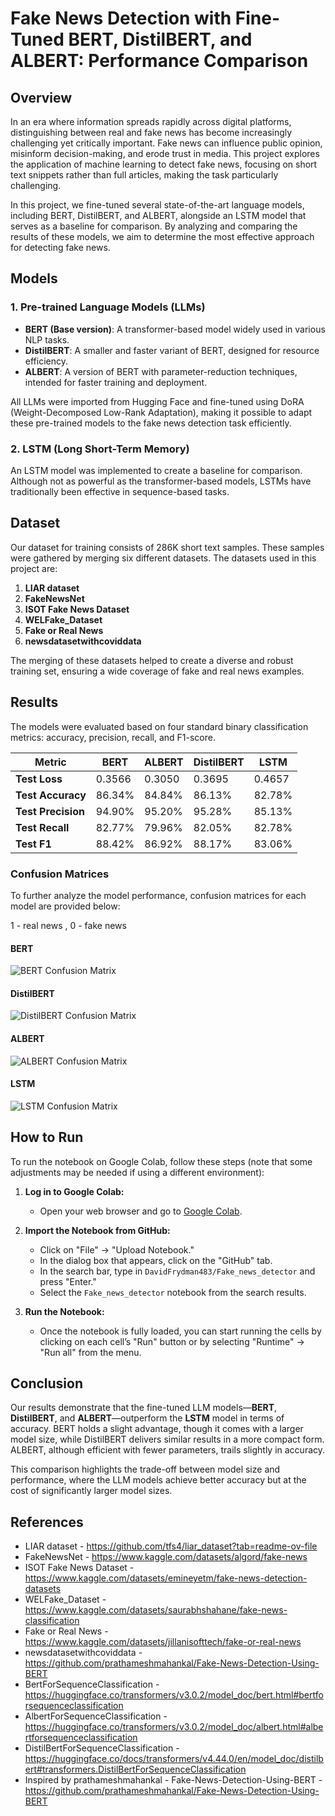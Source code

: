 # Fake News Detection with Fine-Tuned BERT, DistilBERT, and ALBERT: Performance Comparison

## Overview

In an era where information spreads rapidly across digital platforms, distinguishing between real and fake news has become increasingly challenging yet critically important. Fake news can influence public opinion, misinform decision-making, and erode trust in media. This project explores the application of machine learning to detect fake news, focusing on short text snippets rather than full articles, making the task particularly challenging.

In this project, we fine-tuned several state-of-the-art language models, including BERT, DistilBERT, and ALBERT, alongside an LSTM model that serves as a baseline for comparison. By analyzing and comparing the results of these models, we aim to determine the most effective approach for detecting fake news.

## Models

### 1. Pre-trained Language Models (LLMs)
- **BERT (Base version)**: A transformer-based model widely used in various NLP tasks.
- **DistilBERT**: A smaller and faster variant of BERT, designed for resource efficiency.
- **ALBERT**: A version of BERT with parameter-reduction techniques, intended for faster training and deployment.

All LLMs were imported from Hugging Face and fine-tuned using DoRA (Weight-Decomposed Low-Rank Adaptation), making it possible to adapt these pre-trained models to the fake news detection task efficiently.

### 2. LSTM (Long Short-Term Memory)
An LSTM model was implemented to create a baseline for comparison. Although not as powerful as the transformer-based models, LSTMs have traditionally been effective in sequence-based tasks.

## Dataset

Our dataset for training consists of 286K short text samples. These samples were gathered by merging six different datasets. The datasets used in this project are:

1. **LIAR dataset**
2. **FakeNewsNet**
3. **ISOT Fake News Dataset**
4. **WELFake_Dataset**
5. **Fake or Real News**
6. **newsdatasetwithcoviddata**

The merging of these datasets helped to create a diverse and robust training set, ensuring a wide coverage of fake and real news examples.

## Results

The models were evaluated based on four standard binary classification metrics: accuracy, precision, recall, and F1-score. 

| Metric            | BERT      | ALBERT    | DistilBERT | LSTM      |
|-------------------|-----------|-----------|------------|-----------|
| **Test Loss**     | 0.3566    | 0.3050    | 0.3695     | 0.4657    |
| **Test Accuracy** | 86.34%    | 84.84%    | 86.13%     | 82.78%    |
| **Test Precision**| 94.90%    | 95.20%    | 95.28%     | 85.13%    |
| **Test Recall**   | 82.77%    | 79.96%    | 82.05%     | 82.78%    |
| **Test F1**       | 88.42%    | 86.92%    | 88.17%     | 83.06%    |

### Confusion Matrices

To further analyze the model performance, confusion matrices for each model are provided below:

1 - real news , 0 - fake news

#### BERT
![BERT Confusion Matrix](BERT_confusion_matrix.png)

#### DistilBERT
![DistilBERT Confusion Matrix](DISTILBERT_confusion_matrix.png)

#### ALBERT
![ALBERT Confusion Matrix](ALBERT_confusion_matrix.png)

#### LSTM
![LSTM Confusion Matrix](LSTM_confusion_matrix.png)


## How to Run

To run the notebook on Google Colab, follow these steps (note that some adjustments may be needed if using a different environment):

1. **Log in to Google Colab:**
   - Open your web browser and go to [Google Colab](https://colab.research.google.com/).

2. **Import the Notebook from GitHub:**
   - Click on "File" -> "Upload Notebook."
   - In the dialog box that appears, click on the "GitHub" tab.
   - In the search bar, type in `DavidFrydman483/Fake_news_detector` and press "Enter."
   - Select the `Fake_news_detector` notebook from the search results.

3. **Run the Notebook:**
   - Once the notebook is fully loaded, you can start running the cells by clicking on each cell’s "Run" button or by selecting "Runtime" -> "Run all" from the menu.


## Conclusion

Our results demonstrate that the fine-tuned LLM models—**BERT**, **DistilBERT**, and **ALBERT**—outperform the **LSTM** model in terms of accuracy. BERT holds a slight advantage, though it comes with a larger model size, while DistilBERT delivers similar results in a more compact form. ALBERT, although efficient with fewer parameters, trails slightly in accuracy.

This comparison highlights the trade-off between model size and performance, where the LLM models achieve better accuracy but at the cost of significantly larger model sizes.


## References
- LIAR dataset - https://github.com/tfs4/liar_dataset?tab=readme-ov-file
- FakeNewsNet - https://www.kaggle.com/datasets/algord/fake-news
- ISOT Fake News Dataset - https://www.kaggle.com/datasets/emineyetm/fake-news-detection-datasets
- WELFake_Dataset - https://www.kaggle.com/datasets/saurabhshahane/fake-news-classification
- Fake or Real News - https://www.kaggle.com/datasets/jillanisofttech/fake-or-real-news
- newsdatasetwithcoviddata - https://github.com/prathameshmahankal/Fake-News-Detection-Using-BERT
- BertForSequenceClassification - https://huggingface.co/transformers/v3.0.2/model_doc/bert.html#bertforsequenceclassification
- AlbertForSequenceClassification - https://huggingface.co/transformers/v3.0.2/model_doc/albert.html#albertforsequenceclassification
- DistilBertForSequenceClassification - https://huggingface.co/docs/transformers/v4.44.0/en/model_doc/distilbert#transformers.DistilBertForSequenceClassification
- Inspired by prathameshmahankal - Fake-News-Detection-Using-BERT - https://github.com/prathameshmahankal/Fake-News-Detection-Using-BERT

